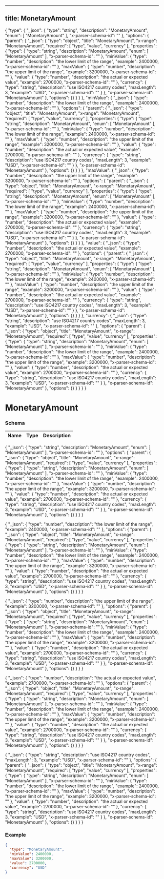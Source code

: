 

---
title: MonetaryAmount
---

{
  "type": {
    "_json": {
      "type": "string",
      "description": "MonetaryAmount",
      "enum": [
        "MonetaryAmount"
      ],
      "x-parser-schema-id": "<anonymous-schema-328>"
    },
    "options": {
      "parent": {
        "_json": {
          "type": "object",
          "title": "MonetaryAmount",
          "x-range": "MonetaryAmount",
          "required": [
            "type",
            "value",
            "currency"
          ],
          "properties": {
            "type": {
              "type": "string",
              "description": "MonetaryAmount",
              "enum": [
                "MonetaryAmount"
              ],
              "x-parser-schema-id": "<anonymous-schema-328>"
            },
            "minValue": {
              "type": "number",
              "description": "the lower limit of the range",
              "example": 2400000,
              "x-parser-schema-id": "<anonymous-schema-329>"
            },
            "maxValue": {
              "type": "number",
              "description": "the upper limit of the range",
              "example": 3200000,
              "x-parser-schema-id": "<anonymous-schema-330>"
            },
            "value": {
              "type": "number",
              "description": "the actual or expected value",
              "example": 2700000,
              "x-parser-schema-id": "<anonymous-schema-331>"
            },
            "currency": {
              "type": "string",
              "description": "use ISO4217 country codes",
              "maxLength": 3,
              "example": "USD",
              "x-parser-schema-id": "<anonymous-schema-332>"
            }
          },
          "x-parser-schema-id": "MonetaryAmount"
        },
        "options": {}
      }
    }
  },
  "minValue": {
    "_json": {
      "type": "number",
      "description": "the lower limit of the range",
      "example": 2400000,
      "x-parser-schema-id": "<anonymous-schema-329>"
    },
    "options": {
      "parent": {
        "_json": {
          "type": "object",
          "title": "MonetaryAmount",
          "x-range": "MonetaryAmount",
          "required": [
            "type",
            "value",
            "currency"
          ],
          "properties": {
            "type": {
              "type": "string",
              "description": "MonetaryAmount",
              "enum": [
                "MonetaryAmount"
              ],
              "x-parser-schema-id": "<anonymous-schema-328>"
            },
            "minValue": {
              "type": "number",
              "description": "the lower limit of the range",
              "example": 2400000,
              "x-parser-schema-id": "<anonymous-schema-329>"
            },
            "maxValue": {
              "type": "number",
              "description": "the upper limit of the range",
              "example": 3200000,
              "x-parser-schema-id": "<anonymous-schema-330>"
            },
            "value": {
              "type": "number",
              "description": "the actual or expected value",
              "example": 2700000,
              "x-parser-schema-id": "<anonymous-schema-331>"
            },
            "currency": {
              "type": "string",
              "description": "use ISO4217 country codes",
              "maxLength": 3,
              "example": "USD",
              "x-parser-schema-id": "<anonymous-schema-332>"
            }
          },
          "x-parser-schema-id": "MonetaryAmount"
        },
        "options": {}
      }
    }
  },
  "maxValue": {
    "_json": {
      "type": "number",
      "description": "the upper limit of the range",
      "example": 3200000,
      "x-parser-schema-id": "<anonymous-schema-330>"
    },
    "options": {
      "parent": {
        "_json": {
          "type": "object",
          "title": "MonetaryAmount",
          "x-range": "MonetaryAmount",
          "required": [
            "type",
            "value",
            "currency"
          ],
          "properties": {
            "type": {
              "type": "string",
              "description": "MonetaryAmount",
              "enum": [
                "MonetaryAmount"
              ],
              "x-parser-schema-id": "<anonymous-schema-328>"
            },
            "minValue": {
              "type": "number",
              "description": "the lower limit of the range",
              "example": 2400000,
              "x-parser-schema-id": "<anonymous-schema-329>"
            },
            "maxValue": {
              "type": "number",
              "description": "the upper limit of the range",
              "example": 3200000,
              "x-parser-schema-id": "<anonymous-schema-330>"
            },
            "value": {
              "type": "number",
              "description": "the actual or expected value",
              "example": 2700000,
              "x-parser-schema-id": "<anonymous-schema-331>"
            },
            "currency": {
              "type": "string",
              "description": "use ISO4217 country codes",
              "maxLength": 3,
              "example": "USD",
              "x-parser-schema-id": "<anonymous-schema-332>"
            }
          },
          "x-parser-schema-id": "MonetaryAmount"
        },
        "options": {}
      }
    }
  },
  "value": {
    "_json": {
      "type": "number",
      "description": "the actual or expected value",
      "example": 2700000,
      "x-parser-schema-id": "<anonymous-schema-331>"
    },
    "options": {
      "parent": {
        "_json": {
          "type": "object",
          "title": "MonetaryAmount",
          "x-range": "MonetaryAmount",
          "required": [
            "type",
            "value",
            "currency"
          ],
          "properties": {
            "type": {
              "type": "string",
              "description": "MonetaryAmount",
              "enum": [
                "MonetaryAmount"
              ],
              "x-parser-schema-id": "<anonymous-schema-328>"
            },
            "minValue": {
              "type": "number",
              "description": "the lower limit of the range",
              "example": 2400000,
              "x-parser-schema-id": "<anonymous-schema-329>"
            },
            "maxValue": {
              "type": "number",
              "description": "the upper limit of the range",
              "example": 3200000,
              "x-parser-schema-id": "<anonymous-schema-330>"
            },
            "value": {
              "type": "number",
              "description": "the actual or expected value",
              "example": 2700000,
              "x-parser-schema-id": "<anonymous-schema-331>"
            },
            "currency": {
              "type": "string",
              "description": "use ISO4217 country codes",
              "maxLength": 3,
              "example": "USD",
              "x-parser-schema-id": "<anonymous-schema-332>"
            }
          },
          "x-parser-schema-id": "MonetaryAmount"
        },
        "options": {}
      }
    }
  },
  "currency": {
    "_json": {
      "type": "string",
      "description": "use ISO4217 country codes",
      "maxLength": 3,
      "example": "USD",
      "x-parser-schema-id": "<anonymous-schema-332>"
    },
    "options": {
      "parent": {
        "_json": {
          "type": "object",
          "title": "MonetaryAmount",
          "x-range": "MonetaryAmount",
          "required": [
            "type",
            "value",
            "currency"
          ],
          "properties": {
            "type": {
              "type": "string",
              "description": "MonetaryAmount",
              "enum": [
                "MonetaryAmount"
              ],
              "x-parser-schema-id": "<anonymous-schema-328>"
            },
            "minValue": {
              "type": "number",
              "description": "the lower limit of the range",
              "example": 2400000,
              "x-parser-schema-id": "<anonymous-schema-329>"
            },
            "maxValue": {
              "type": "number",
              "description": "the upper limit of the range",
              "example": 3200000,
              "x-parser-schema-id": "<anonymous-schema-330>"
            },
            "value": {
              "type": "number",
              "description": "the actual or expected value",
              "example": 2700000,
              "x-parser-schema-id": "<anonymous-schema-331>"
            },
            "currency": {
              "type": "string",
              "description": "use ISO4217 country codes",
              "maxLength": 3,
              "example": "USD",
              "x-parser-schema-id": "<anonymous-schema-332>"
            }
          },
          "x-parser-schema-id": "MonetaryAmount"
        },
        "options": {}
      }
    }
  }
}


# MonetaryAmount





### Schema

| Name | Type | Description |
|:-----| :--- | :---------- |

{
  "_json": {
    "type": "string",
    "description": "MonetaryAmount",
    "enum": [
      "MonetaryAmount"
    ],
    "x-parser-schema-id": "<anonymous-schema-328>"
  },
  "options": {
    "parent": {
      "_json": {
        "type": "object",
        "title": "MonetaryAmount",
        "x-range": "MonetaryAmount",
        "required": [
          "type",
          "value",
          "currency"
        ],
        "properties": {
          "type": {
            "type": "string",
            "description": "MonetaryAmount",
            "enum": [
              "MonetaryAmount"
            ],
            "x-parser-schema-id": "<anonymous-schema-328>"
          },
          "minValue": {
            "type": "number",
            "description": "the lower limit of the range",
            "example": 2400000,
            "x-parser-schema-id": "<anonymous-schema-329>"
          },
          "maxValue": {
            "type": "number",
            "description": "the upper limit of the range",
            "example": 3200000,
            "x-parser-schema-id": "<anonymous-schema-330>"
          },
          "value": {
            "type": "number",
            "description": "the actual or expected value",
            "example": 2700000,
            "x-parser-schema-id": "<anonymous-schema-331>"
          },
          "currency": {
            "type": "string",
            "description": "use ISO4217 country codes",
            "maxLength": 3,
            "example": "USD",
            "x-parser-schema-id": "<anonymous-schema-332>"
          }
        },
        "x-parser-schema-id": "MonetaryAmount"
      },
      "options": {}
    }
  }
}






{
  "_json": {
    "type": "number",
    "description": "the lower limit of the range",
    "example": 2400000,
    "x-parser-schema-id": "<anonymous-schema-329>"
  },
  "options": {
    "parent": {
      "_json": {
        "type": "object",
        "title": "MonetaryAmount",
        "x-range": "MonetaryAmount",
        "required": [
          "type",
          "value",
          "currency"
        ],
        "properties": {
          "type": {
            "type": "string",
            "description": "MonetaryAmount",
            "enum": [
              "MonetaryAmount"
            ],
            "x-parser-schema-id": "<anonymous-schema-328>"
          },
          "minValue": {
            "type": "number",
            "description": "the lower limit of the range",
            "example": 2400000,
            "x-parser-schema-id": "<anonymous-schema-329>"
          },
          "maxValue": {
            "type": "number",
            "description": "the upper limit of the range",
            "example": 3200000,
            "x-parser-schema-id": "<anonymous-schema-330>"
          },
          "value": {
            "type": "number",
            "description": "the actual or expected value",
            "example": 2700000,
            "x-parser-schema-id": "<anonymous-schema-331>"
          },
          "currency": {
            "type": "string",
            "description": "use ISO4217 country codes",
            "maxLength": 3,
            "example": "USD",
            "x-parser-schema-id": "<anonymous-schema-332>"
          }
        },
        "x-parser-schema-id": "MonetaryAmount"
      },
      "options": {}
    }
  }
}






{
  "_json": {
    "type": "number",
    "description": "the upper limit of the range",
    "example": 3200000,
    "x-parser-schema-id": "<anonymous-schema-330>"
  },
  "options": {
    "parent": {
      "_json": {
        "type": "object",
        "title": "MonetaryAmount",
        "x-range": "MonetaryAmount",
        "required": [
          "type",
          "value",
          "currency"
        ],
        "properties": {
          "type": {
            "type": "string",
            "description": "MonetaryAmount",
            "enum": [
              "MonetaryAmount"
            ],
            "x-parser-schema-id": "<anonymous-schema-328>"
          },
          "minValue": {
            "type": "number",
            "description": "the lower limit of the range",
            "example": 2400000,
            "x-parser-schema-id": "<anonymous-schema-329>"
          },
          "maxValue": {
            "type": "number",
            "description": "the upper limit of the range",
            "example": 3200000,
            "x-parser-schema-id": "<anonymous-schema-330>"
          },
          "value": {
            "type": "number",
            "description": "the actual or expected value",
            "example": 2700000,
            "x-parser-schema-id": "<anonymous-schema-331>"
          },
          "currency": {
            "type": "string",
            "description": "use ISO4217 country codes",
            "maxLength": 3,
            "example": "USD",
            "x-parser-schema-id": "<anonymous-schema-332>"
          }
        },
        "x-parser-schema-id": "MonetaryAmount"
      },
      "options": {}
    }
  }
}






{
  "_json": {
    "type": "number",
    "description": "the actual or expected value",
    "example": 2700000,
    "x-parser-schema-id": "<anonymous-schema-331>"
  },
  "options": {
    "parent": {
      "_json": {
        "type": "object",
        "title": "MonetaryAmount",
        "x-range": "MonetaryAmount",
        "required": [
          "type",
          "value",
          "currency"
        ],
        "properties": {
          "type": {
            "type": "string",
            "description": "MonetaryAmount",
            "enum": [
              "MonetaryAmount"
            ],
            "x-parser-schema-id": "<anonymous-schema-328>"
          },
          "minValue": {
            "type": "number",
            "description": "the lower limit of the range",
            "example": 2400000,
            "x-parser-schema-id": "<anonymous-schema-329>"
          },
          "maxValue": {
            "type": "number",
            "description": "the upper limit of the range",
            "example": 3200000,
            "x-parser-schema-id": "<anonymous-schema-330>"
          },
          "value": {
            "type": "number",
            "description": "the actual or expected value",
            "example": 2700000,
            "x-parser-schema-id": "<anonymous-schema-331>"
          },
          "currency": {
            "type": "string",
            "description": "use ISO4217 country codes",
            "maxLength": 3,
            "example": "USD",
            "x-parser-schema-id": "<anonymous-schema-332>"
          }
        },
        "x-parser-schema-id": "MonetaryAmount"
      },
      "options": {}
    }
  }
}






{
  "_json": {
    "type": "string",
    "description": "use ISO4217 country codes",
    "maxLength": 3,
    "example": "USD",
    "x-parser-schema-id": "<anonymous-schema-332>"
  },
  "options": {
    "parent": {
      "_json": {
        "type": "object",
        "title": "MonetaryAmount",
        "x-range": "MonetaryAmount",
        "required": [
          "type",
          "value",
          "currency"
        ],
        "properties": {
          "type": {
            "type": "string",
            "description": "MonetaryAmount",
            "enum": [
              "MonetaryAmount"
            ],
            "x-parser-schema-id": "<anonymous-schema-328>"
          },
          "minValue": {
            "type": "number",
            "description": "the lower limit of the range",
            "example": 2400000,
            "x-parser-schema-id": "<anonymous-schema-329>"
          },
          "maxValue": {
            "type": "number",
            "description": "the upper limit of the range",
            "example": 3200000,
            "x-parser-schema-id": "<anonymous-schema-330>"
          },
          "value": {
            "type": "number",
            "description": "the actual or expected value",
            "example": 2700000,
            "x-parser-schema-id": "<anonymous-schema-331>"
          },
          "currency": {
            "type": "string",
            "description": "use ISO4217 country codes",
            "maxLength": 3,
            "example": "USD",
            "x-parser-schema-id": "<anonymous-schema-332>"
          }
        },
        "x-parser-schema-id": "MonetaryAmount"
      },
      "options": {}
    }
  }
}










### Example

```json
{
  "type": "MonetaryAmount",
  "minValue": 2400000,
  "maxValue": 3200000,
  "value": 2700000,
  "currency": "USD"
}
```

